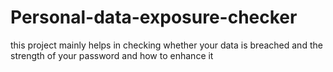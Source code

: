 # Personal-data-exposure-checker
this project mainly helps in checking whether your data is breached and the strength of your password and how to enhance it
